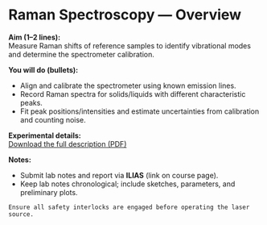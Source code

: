 # Raman Spectroscopy — Overview

**Aim (1–2 lines):**  
Measure Raman shifts of reference samples to identify vibrational modes and determine the spectrometer calibration.

**You will do (bullets):**
- Align and calibrate the spectrometer using known emission lines.
- Record Raman spectra for solids/liquids with different characteristic peaks.
- Fit peak positions/intensities and estimate uncertainties from calibration and counting noise.

**Experimental details:**  
[Download the full description (PDF)](setup.pdf)

**Notes:**
- Submit lab notes and report via **ILIAS** (link on course page).
- Keep lab notes chronological; include sketches, parameters, and preliminary plots.

```{important}
Ensure all safety interlocks are engaged before operating the laser source.
```
